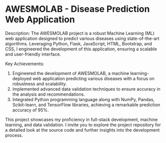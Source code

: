 # AWESMOLAB - Disease Prediction Web Application

Description:
The AWESMOLAB project is a robust Machine Learning (ML) web application designed to predict various diseases using state-of-the-art algorithms. Leveraging Python, Flask, JavaScript, HTML, Bootstrap, and CSS, I engineered the development of this application, ensuring a scalable and user-friendly interface.

Key Achievements:

1. Engineered the development of AWESMOLAB, a machine learning-deployed web application predicting various diseases with a focus on robustness and scalability.
2. Implemented advanced data validation techniques to ensure accuracy in the analysis and recommendations.
3. Integrated Python programming language along with NumPy, Pandas, Scikit-learn, and TensorFlow libraries, achieving a remarkable prediction accuracy of 95%.

This project showcases my proficiency in full-stack development, machine learning, and data validation. I invite you to explore the project repository for a detailed look at the source code and further insights into the development process.
